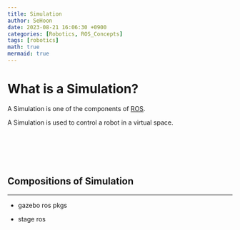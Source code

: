 ```yaml
---
title: Simulation
author: SeHoon
date: 2023-08-21 16:06:30 +0900
categories: [Robotics, ROS_Concepts]
tags: [robotics]
math: true
mermaid: true
---
```


# What is a Simulation?

A Simulation is one of the components of [ROS](https://csh970605.github.io/posts/ROS/).<br>

A Simulation is used to control a robot in a virtual space.

<br><br><br><br>

## Compositions of Simulation
---

+ gazebo ros pkgs

+ stage ros